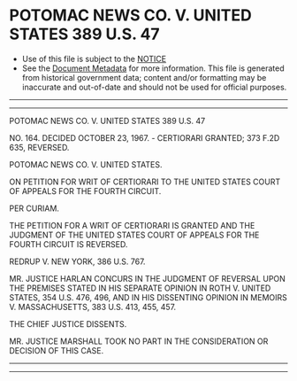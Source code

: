 ---
---

# POTOMAC NEWS CO. V. UNITED STATES 389 U.S. 47

* Use of this file is subject to the [NOTICE](https://github.com/publicdocs/notice/blob/master/NOTICE)
* See the [Document Metadata](../../../) for more information.
  This file is generated from historical government data; content and/or formatting may be inaccurate and out-of-date and should not be used for official purposes.

----------
----------

POTOMAC NEWS CO. V. UNITED STATES 389 U.S. 47

NO. 164.  DECIDED OCTOBER 23, 1967.  - CERTIORARI GRANTED; 373 F.2D 635, REVERSED.

POTOMAC NEWS CO. V. UNITED STATES.

ON PETITION FOR WRIT OF CERTIORARI TO THE UNITED STATES COURT OF APPEALS FOR THE FOURTH CIRCUIT.

PER CURIAM.

THE PETITION FOR A WRIT OF CERTIORARI IS GRANTED AND THE JUDGMENT OF THE UNITED STATES COURT OF APPEALS FOR THE FOURTH CIRCUIT IS REVERSED.

REDRUP V. NEW YORK, 386 U.S. 767.

MR. JUSTICE HARLAN CONCURS IN THE JUDGMENT OF REVERSAL UPON THE PREMISES STATED IN HIS SEPARATE OPINION IN ROTH V. UNITED STATES, 354 U.S. 476, 496, AND IN HIS DISSENTING OPINION IN MEMOIRS V. MASSACHUSETTS, 383 U.S. 413, 455, 457.

THE CHIEF JUSTICE DISSENTS.

MR. JUSTICE MARSHALL TOOK NO PART IN THE CONSIDERATION OR DECISION OF THIS CASE.


----------
----------

